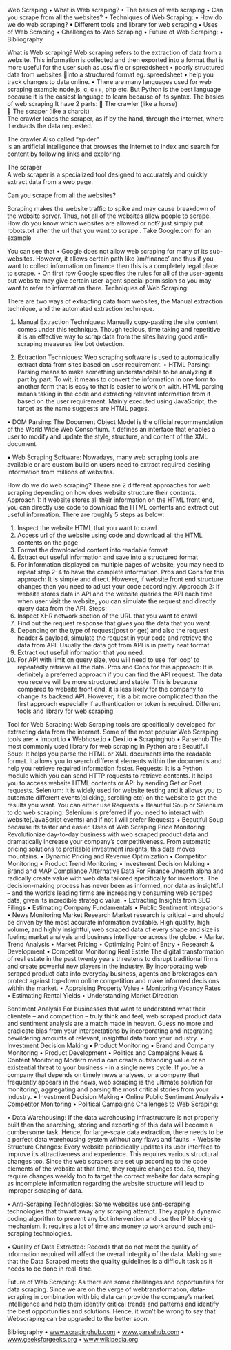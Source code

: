 Web Scraping
• What is Web scraping?
•	The basics of web scraping
•	Can you scrape from all the websites?
•	Techniques of Web Scraping:
•	How do we do web scraping?
•	Different tools and library for web scraping
•	Uses of Web Scraping
•	Challenges to Web Scraping
•	Future of  Web Scraping:
•	Bibliography

What is Web scraping?
Web scraping refers to the extraction of data from a website. This information is collected and then exported into a  format that is more useful for the user such as .csv file or spreadsheet
•	poorly structured data from websites into a structured format eg. spreedsheet
•	 help you track changes to data online.
•	There are many languages used for web scraping example node.js, c, c++, php etc.
But Python is the best language because it is the easiest language to          learn because of its syntax.
The basics of web scraping
It have 2  parts:
	The crawler (like a horse)                 
	The scraper (like a charoit)  
The crawler leads the scraper, as if by the hand, through the internet, where it extracts the data requested.

The crawler
 Also called “spider”                                                                                                                           
 is an artificial intelligence that browses the internet to index and search for content     by following links and exploring.

The scraper  
A web scraper is a specialized tool designed to accurately and quickly extract data from a web page.

Can you scrape from all the websites?

Scraping makes the website traffic to spike and may cause breakdown of the website server. Thus, not all of the websites allow people to scrape.
How do you know which websites are allowed or not?
just simply put robots.txt after the url that you want to scrape .
Take Google.com for an example
 
You can see that
•	Google does not allow web scraping for many of its sub-websites. However, it allows certain path like ‘/m/finance’ and thus if you want to collect information on finance then this is a completely legal place to scrape.
•	On first row Google specifies the rules for all of the user-agents but website may give certain user-agent special permission so you may want to refer to information there.
   Techniques of Web Scraping:

 There are two ways of extracting data from websites, the Manual extraction technique, and the automated extraction technique.
1. Manual Extraction Techniques: Manually copy-pasting the site content comes under this technique. Though tedious, time taking and repetitive it is an effective way to scrap data from the sites having good anti-scraping measures like bot detection.

2. Extraction Techniques: Web scraping software is used to automatically extract data from sites based on user requirement.
•	HTML Parsing: Parsing means to make something understandable to be analyzing it part by part. To wit, it means to convert the information in one form to another form that is easy to that is easier to work on with. HTML parsing means taking in the code and extracting relevant information from it based on the user requirement. Mainly executed using JavaScript, the target as the name suggests are HTML pages.

•	DOM Parsing: The Document Object Model is the official recommendation of the World Wide Web Consortium. It defines an interface that enables a user to modify and update the style, structure, and content of the XML document.

•	Web Scraping Software: Nowadays, many web scraping tools are available or are custom build on users need to extract required desiring information from millions of websites.

How do we do web scraping?
There are 2 different approaches for web scraping depending on how does website structure their contents. 
Approach 1: If website stores all their information on the HTML front end, you can directly use code to download the HTML contents and extract out useful information.
        There are roughly 5 steps as below:
1.	Inspect the website HTML that you want to crawl
2.	Access url of the website using code and download all the HTML contents on the page
3.	Format the downloaded content into readable format
4.	Extract out useful information and save into a structured format
5.	For information displayed on multiple pages of website, you may need to repeat step 2–4 to have the complete information.
Pros and Cons for this approach: It is simple and direct. However, if website front end structure changes then you need to adjust your code accordingly.
Approach 2: If website stores data in API and the website queries the API each time when user visit the website, you can simulate the request and directly query data from the API.
Steps:
1.	Inspect XHR network section of the URL that you want to crawl
2.	Find out the request response that gives you the data that you want
3.	Depending on the type of request(post or get) and also the request header & payload, simulate the request in your code and retrieve the data from API. Usually the data got from API is in pretty neat format.
4.	Extract out useful information that you need.
5.	For API with limit on query size, you will need to use ‘for loop’ to repeatedly retrieve all the data.
Pros and Cons for this approach: It is definitely a preferred approach if you can find the API request. The data you receive will be more structured and stable. This is because compared to website front end, it is less likely for the company to change its backend API. However, it is a bit more complicated than the first approach especially if authentication or token is required.
Different tools and library for web scraping

Tool for Web Scraping: 
Web Scraping tools are specifically developed for extracting data from the internet. Some of the most popular Web Scraping tools are:
•	Import.io
•	Webhose.io
•	Dexi.io
•	Scrapinghub
•	Parsehub
The most commonly used library for web scraping in Python are :
 Beautiful Soup: It helps you parse the HTML or XML documents into the readable format. It allows you to search different elements within the documents and help you retrieve required information faster.
Requests: It is a Python module which you can send HTTP requests to retrieve contents. It helps you to access website HTML contents or API by sending Get or Post requests.
Selenium: It is widely used for website testing and it allows you to automate different events(clicking, scrolling etc) on the website to get the results you want.
You can either use Requests + Beautiful Soup or Selenium to do web scraping. Selenium is preferred if you need to interact with website(JavaScript events) and if not I will prefer Requests + Beautiful Soup because its faster and easier.
Uses of Web Scraping
  Price Monitoring
Revolutionize day-to-day business with web scraped product data and dramatically increase your company’s competitiveness. From automatic pricing solutions to profitable investment insights, this data moves mountains.
•	Dynamic Pricing and Revenue Optimization
•	Competitor Monitoring
•	Product Trend Monitoring
•	Investment Decision Making
•	Brand and MAP Compliance
Alternative Data For Finance
Unearth alpha and radically create value with web data tailored specifically for investors. The decision-making process has never been as informed, nor data as insightful – and the world’s leading firms are increasingly consuming web scraped data, given its incredible strategic value.
•	Extracting Insights from SEC Filings
•	Estimating Company Fundamentals
•	Public Sentiment Integrations
•	News Monitoring
Market Research
Market research is critical – and should be driven by the most accurate information available. High quality, high volume, and highly insightful, web scraped data of every shape and size is fueling market analysis and business intelligence across the globe.
•	Market Trend Analysis
•	Market Pricing
•	Optimizing Point of Entry
•	Research & Development
•	Competitor Monitoring
Real Estate
The digital transformation of real estate in the past twenty years threatens to disrupt traditional firms and create powerful new players in the industry. By incorporating web scraped product data into everyday business, agents and brokerages can protect against top-down online competition and make informed decisions within the market.
•	Appraising Property Value
•	Monitoring Vacancy Rates
•	Estimating Rental Yields
•	Understanding Market Direction


Sentiment Analysis
For businesses that want to understand what their clientele – and competition – truly think and feel, web scraped product data and sentiment analysis are a match made in heaven. Guess no more and eradicate bias from your interpretations by incorporating and integrating bewildering amounts of relevant, insightful data from your industry.
•	Investment Decision Making
•	Product Monitoring
•	Brand and Company Monitoring
•	Product Development
•	Politics and Campaigns
News & Content Monitoring
Modern media can create outstanding value or an existential threat to your business - in a single news cycle. If you’re a company that depends on timely news analyses, or a company that frequently appears in the news, web scraping is the ultimate solution for monitoring, aggregating and parsing the most critical stories from your industry.
•	Investment Decision Making
•	Online Public Sentiment Analysis
•	Competitor Monitoring
•	 Political Campaigns
 Challenges to Web Scraping: 

•	Data Warehousing:  If the data warehousing infrastructure is not properly built then the searching, storing and exporting of this data will become a cumbersome task. Hence, for large-scale data extraction, there needs to be a perfect data warehousing system without any flaws and faults.
•	Website Structure Changes: Every website periodically updates its user interface to improve its attractiveness and experience. This requires various structural changes too. Since the web scrapers are set up according to the code elements of the website at that time, they require changes too. So, they require changes weekly too to target the correct website for data scraping as incomplete information regarding the website structure will lead to improper scraping of data.

•	Anti-Scraping Technologies: Some websites use anti-scraping technologies that thwart away any scraping attempt. They apply a dynamic coding algorithm to prevent any bot intervention and use the IP blocking mechanism. It requires a lot of time and money to work around such anti-scraping technologies.

•	Quality of Data Extracted: Records that do not meet the quality of information required will affect the overall integrity of the data. Making sure that the Data Scraped meets the quality guidelines is a difficult task as it needs to be done in real-time.

Future of Web Scraping:
 As there are some challenges and opportunities for data scraping. Since we are on the verge of webtransformation, data-scraping in combination with big data can provide the company’s market intelligence and help them identify critical trends and patterns and identify the best opportunities and solutions. Hence, it won’t be wrong to say that Webscraping can be upgraded to the better soon.




Bibliography
•	www.scrapinghub.com
•	www.parsehub.com
•	www.geeksforgeeks.org
•	www.wikipedia.org

